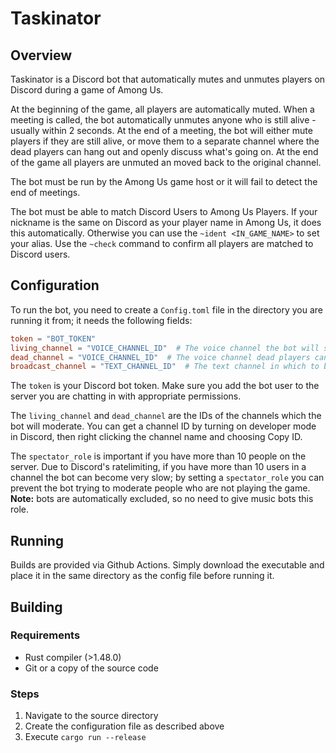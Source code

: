# Taskinator

## Overview

Taskinator is a Discord bot that automatically mutes and unmutes players on Discord during a game of Among Us.

At the beginning of the game, all players are automatically muted. When a meeting is called, the bot automatically unmutes anyone who is still alive - usually within 2 seconds. At the end of a meeting, the bot will either mute players if they are still alive, or move them to a separate channel where the dead players can hang out and openly discuss what's going on. At the end of the game all players are unmuted an moved back to the original channel.

The bot must be run by the Among Us game host or it will fail to detect the end of meetings.

The bot must be able to match Discord Users to Among Us Players. If your nickname is the same on Discord as your player name in Among Us, it does this automatically. Otherwise you can use the `~ident <IN_GAME_NAME>` to set your alias. Use the `~check` command to confirm all players are matched to Discord users.

## Configuration

To run the bot, you need to create a `Config.toml` file in the directory you are running it from; it needs the following fields:

```toml
token = "BOT_TOKEN"
living_channel = "VOICE_CHANNEL_ID"  # The voice channel the bot will search for players, living players will be muted in this channel during gameplay
dead_channel = "VOICE_CHANNEL_ID"  # The voice channel dead players can use between meetings to chat
broadcast_channel = "TEXT_CHANNEL_ID"  # The text channel in which to broadcast errors
```

The `token` is your Discord bot token. Make sure you add the bot user to the server you are chatting in with appropriate permissions.

The `living_channel` and `dead_channel` are the IDs of the channels which the bot will moderate. You can get a channel ID by turning on developer mode in Discord, then right clicking the channel name and choosing Copy ID.

The `spectator_role` is important if you have more than 10 people on the server. Due to Discord's ratelimiting, if you have more than 10 users in a channel the bot can become very slow; by setting a `spectator_role` you can prevent the bot trying to moderate people who are not playing the game. **Note:** bots are automatically excluded, so no need to give music bots this role.

## Running

Builds are provided via Github Actions. Simply download the executable and place it in the same directory as the config file before running it.

## Building

### Requirements

- Rust compiler (>1.48.0)
- Git or a copy of the source code

### Steps

1. Navigate to the source directory
2. Create the configuration file as described above
3. Execute `cargo run --release`
